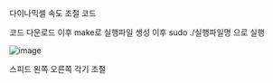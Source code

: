 다이나믹셀 속도 조절 코드

코드 다운로드 이후 make로 실행파일 생성 이후 sudo ./실행파일명 으로 실행

![image](https://github.com/user-attachments/assets/99693918-5ed4-437f-adfc-a3d8850d9b87)

스피드 왼쪽 오른쪽 각기 조절
